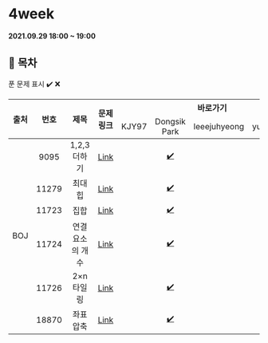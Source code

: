 # 4week

**2021.09.29 18:00 ~ 19:00**

## :bookmark_tabs: 목차

푼 문제 표시 ✔️ ❌

<table>
    <thead align="center">
        <tr>
            <th rowspan ="2" >출처</th>
            <th rowspan ="2">번호</th>
            <th rowspan ="2">제목</th>
            <th rowspan ="2">문제링크</th>
            <th colspan ="4">바로가기</th>
        </tr>
         <tr>
            <td>KJY97</td>
            <td>Dongsik Park</td>
            <td>leeejuhyeong</td>
            <td>yunwonjeong</td>
        </tr>
    </thead>
    <tbody  align="center">
    	<tr>
    		<td rowspan="6">BOJ</td>
    		<td>9095</td>
    		<td>1,2,3 더하기</td>
    		<td><a href="https://www.acmicpc.net/problem/9095">Link</a></td>
            <td><a href=" "> </a></td>
            <td><a href="dongsiik/algo_9095.java">✔️ </a></td>
            <td><a href=" "> </a></td>
            <td><a href=" "> </a></td>
    	</tr>
    	<tr>
    		<td>11279</td>
    		<td>최대 힙</td>
    		<td><a href="https://www.acmicpc.net/problem/11279">Link</a></td>
    		<td><a href=" "> </a></td>
            <td><a href="dongsiik/algo_11279.java">✔️ </a></td>
    		<td><a href=" "> </a></td>
    		<td><a href=" "> </a></td>
    	</tr>
      <tr>
    		<td>11723</td>
    		<td>집합</td>
    		<td><a href="https://www.acmicpc.net/problem/11723">Link</a></td>
    		<td><a href=" "> </a></td>
            <td><a href="dongsiik/algo_11723.java">✔️ </a></td>
    		<td><a href=" "> </a></td>
    		<td><a href=""> </a></td>
    	</tr>
      <tr>
    		<td>11724</td>
    		<td>연결 요소의 개수</td>
    		<td><a href="https://www.acmicpc.net/problem/11724">Link</a></td>
    		<td><a href=" "> </a></td>
            <td><a href="dongsiik/algo_11724.java">✔️ </a></td>
    		<td><a href=" "> </a></td>
    		<td><a href=" "> </a></td>
    	</tr>
      <tr>
    		<td>11726</td>
    		<td>2×n 타일링</td>
    		<td><a href="https://www.acmicpc.net/problem/11726">Link</a></td>
    		<td><a href=" ">  </a></td>
            <td><a href="dongsiik/algo_11726.java">✔️ </a></td>
    		<td><a href=" "> </a></td>
    		<td><a href=" "> </a></td>
    	</tr>
        <tr>
    		<td>18870</td>
    		<td>좌표 압축</td>
    		<td><a href="https://www.acmicpc.net/problem/18870">Link</a></td>
    		<td><a href=" ">  </a></td>
            <td><a href="dongsiik/algo_18870.java">✔️ </a></td>
    		<td><a href=" "> </a></td>
    		<td><a href=" "> </a></td>
    	</tr>
    </tbody>
</table>

